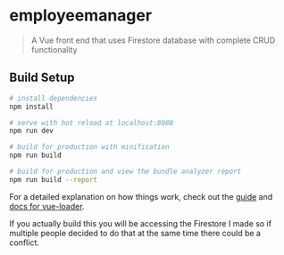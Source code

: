 # employeemanager

> A Vue front end that uses Firestore database with complete CRUD functionality

## Build Setup

``` bash
# install dependencies
npm install

# serve with hot reload at localhost:8080
npm run dev

# build for production with minification
npm run build

# build for production and view the bundle analyzer report
npm run build --report
```

For a detailed explanation on how things work, check out the [guide](http://vuejs-templates.github.io/webpack/) and [docs for vue-loader](http://vuejs.github.io/vue-loader).

If you actually build this you will be accessing the Firestore I made so if multiple people decided
to do that at the same time there could be a conflict.